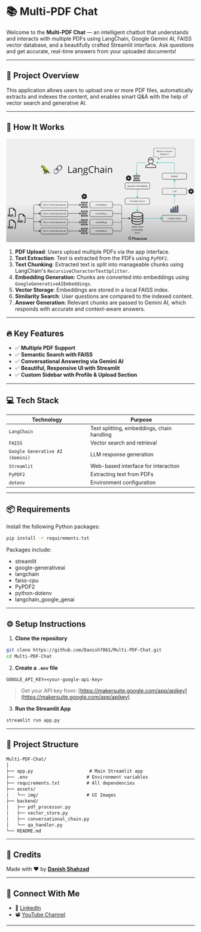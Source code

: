 # 📚 Multi-PDF Chat 

Welcome to the **Multi-PDF Chat** — an intelligent chatbot that understands and interacts with multiple PDFs using LangChain, Google Gemini AI, FAISS vector database, and a beautifully crafted Streamlit interface. Ask questions and get accurate, real-time answers from your uploaded documents!

---

## 📝 Project Overview

This application allows users to upload one or more PDF files, automatically extracts and indexes the content, and enables smart Q\&A with the help of vector search and generative AI.

---

## 🧠 How It Works

![Architecture Diagram](assets/img/design.png)

1. **PDF Upload**: Users upload multiple PDFs via the app interface.
2. **Text Extraction**: Text is extracted from the PDFs using `PyPDF2`.
3. **Text Chunking**: Extracted text is split into manageable chunks using LangChain's `RecursiveCharacterTextSplitter`.
4. **Embedding Generation**: Chunks are converted into embeddings using `GoogleGenerativeAIEmbeddings`.
5. **Vector Storage**: Embeddings are stored in a local FAISS index.
6. **Similarity Search**: User questions are compared to the indexed content.
7. **Answer Generation**: Relevant chunks are passed to Gemini AI, which responds with accurate and context-aware answers.

---

## 🔥 Key Features

* ✅ **Multiple PDF Support**
* ✅ **Semantic Search with FAISS**
* ✅ **Conversational Answering via Gemini AI**
* ✅ **Beautiful, Responsive UI with Streamlit**
* ✅ **Custom Sidebar with Profile & Upload Section**

---

## 💻 Tech Stack

| Technology                      | Purpose                                    |
| ------------------------------- | ------------------------------------------ |
| `LangChain`                     | Text splitting, embeddings, chain handling |
| `FAISS`                         | Vector search and retrieval                |
| `Google Generative AI (Gemini)` | LLM response generation                    |
| `Streamlit`                     | Web-based interface for interaction        |
| `PyPDF2`                        | Extracting text from PDFs                  |
| `dotenv`                        | Environment configuration                  |

---

## 📦 Requirements

Install the following Python packages:

```bash
pip install -r requirements.txt
```

Packages include:

* streamlit
* google-generativeai
* langchain
* faiss-cpu
* PyPDF2
* python-dotenv
* langchain\_google\_genai

---

## ⚙️ Setup Instructions

1. **Clone the repository**

```bash
git clone https://github.com/Danish7861/Multi-PDF-Chat.git
cd Multi-PDF-Chat
```

2. **Create a `.env` file**

```env
GOOGLE_API_KEY=<your-google-api-key>
```

> Get your API key from: [https://makersuite.google.com/app/apikey](https://makersuite.google.com/app/apikey)

3. **Run the Streamlit App**

```bash
streamlit run app.py
```

---

## 📁 Project Structure

```
Multi-PDF-Chat/
│
├── app.py                     # Main Streamlit app
├── .env                      # Environment variables
├── requirements.txt          # All dependencies
├── assets/
│   └── img/                  # UI Images
├── backend/
│   ├── pdf_processor.py      
│   ├── vector_store.py
│   ├── conversational_chain.py      
│   └── qa_handler.py        
└── README.md
```

---

## 🙌 Credits

Made with ❤️ by [**Danish Shahzad**](https://github.com/Danish7861)

---

## 📢 Connect With Me

* 🔗 [LinkedIn](https://www.linkedin.com/in/danishshahzad17)
* 📽️ [YouTube Channel](https://www.youtube.com/@DanishShahzadAI)

---

